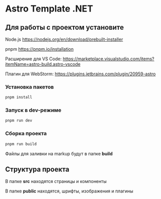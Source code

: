 # Astro Template .NET

## Для работы с проектом установите

Node.js https://nodejs.org/en/download/prebuilt-installer

pnpm https://pnpm.io/installation

Расширение для VS Code: https://marketplace.visualstudio.com/items?itemName=astro-build.astro-vscode

Плагин для WebStorm: https://plugins.jetbrains.com/plugin/20959-astro

### Установка пакетов
```bash
pnpm install
```

### Запуск в dev-режиме
```bash
pnpm run dev
```
### Сборка проекта
```bash
pnpm run build
```

Файлы для заливки на markup будут в папке **build**

## Структура проекта

В папке **srс** находятся страницы и компоненты

В папке **public** находятся, шрифты, изображения и плагины


